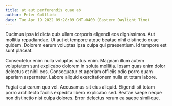 ```yaml
---
title: at aut perferendis quae ab
author: Peter Gottlieb
date: Tue Apr 19 2022 09:28:09 GMT-0400 (Eastern Daylight Time)
---
```

Ducimus ipsa id dicta quis ullam corporis eligendi eos dignissimos. Aut mollitia repudiandae. Ut aut et tempore atque beatae nihil distinctio quae quidem. Dolorem earum voluptas ipsa culpa qui praesentium. Id tempore est sunt placeat.

 Consectetur enim nulla voluptas natus enim. Magnam illum autem voluptatem sunt explicabo dolorem in soluta mollitia. Ipsam quas enim dolor delectus et nihil eos. Consequatur et aperiam officiis odio porro quam aperiam aspernatur. Labore aliquid exercitationem nulla et totam labore.

 Fugiat qui earum quo vel. Accusamus sit eius aliquid. Eligendi sit totam porro architecto facilis expedita libero explicabo sed. Beatae saepe neque non distinctio nisi culpa dolores. Error delectus rerum ea saepe similique.